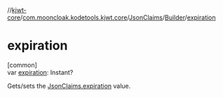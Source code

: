 //[kjwt-core](../../../../index.md)/[com.mooncloak.kodetools.kjwt.core](../../index.md)/[JsonClaims](../index.md)/[Builder](index.md)/[expiration](expiration.md)

# expiration

[common]\
var [expiration](expiration.md): Instant?

Gets/sets the [JsonClaims.expiration](../expiration.md) value.
